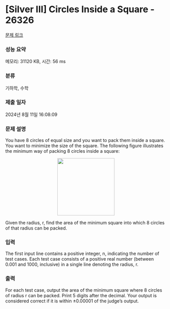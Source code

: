 # [Silver III] Circles Inside a Square - 26326 

[문제 링크](https://www.acmicpc.net/problem/26326) 

### 성능 요약

메모리: 31120 KB, 시간: 56 ms

### 분류

기하학, 수학

### 제출 일자

2024년 8월 11일 16:08:09

### 문제 설명

<p>You have 8 circles of equal size and you want to pack them inside a square. You want to minimize the size of the square. The following figure illustrates the minimum way of packing 8 circles inside a square:</p>

<p style="text-align: center;"><img alt="" src="https://upload.acmicpc.net/b865558f-719a-44cf-a203-ca851ca001c3/-/preview/" style="width: 179px; height: 180px;"></p>

<p>Given the radius, r, find the area of the minimum square into which 8 circles of that radius can be packed.</p>

### 입력 

 <p>The first input line contains a positive integer, n, indicating the number of test cases. Each test case consists of a positive real number (between 0.001 and 1000, inclusive) in a single line denoting the radius, r.</p>

### 출력 

 <p>For each test case, output the area of the minimum square where 8 circles of radius r can be packed. Print 5 digits after the decimal. Your output is considered correct if it is within ±0.00001 of the judge’s output.</p>

